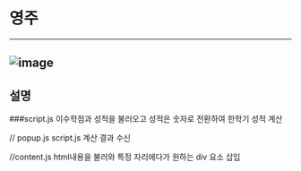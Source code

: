 # 영주
---
![image](https://github.com/plz-graduate/Intro-Extension/assets/124170300/88267747-f301-4650-86ca-245d192355c3)
---
## 설명

###script.js
이수학점과 성적을 불러오고
성적은 숫자로 전환하여
한학기 성적 계산

// popup.js
script.js 계산 결과 수신

//content.js 
html내용을 불러와 특정 자리에다가 원하는 div 요소 삽입
